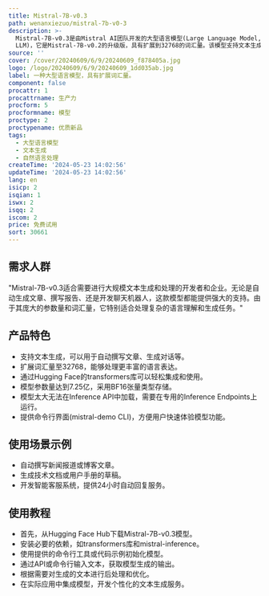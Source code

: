 ```yaml
---
title: Mistral-7B-v0.3
path: wenanxiezuo/mistral-7b-v0-3
description: >-
  Mistral-7B-v0.3是由Mistral AI团队开发的大型语言模型(Large Language Model,
  LLM)，它是Mistral-7B-v0.2的升级版，具有扩展到32768的词汇量。该模型支持文本生成，适合于需要文本生成能力的应用场景。目前，该模型没有内容审核机制，团队正在寻求社区合作，以实现更精细的内容审核，满足需要内容审核的部署环境。
source: ''
cover: /cover/20240609/6/9/20240609_f878405a.jpg
logo: /logo/20240609/6/9/20240609_1dd035ab.jpg
label: 一种大型语言模型，具有扩展词汇量。
component: false
procattr: 1
procattrname: 生产力
procform: 5
procformname: 模型
proctype: 2
proctypename: 优质新品
tags:
  - 大型语言模型
  - 文本生成
  - 自然语言处理
createTime: '2024-05-23 14:02:56'
updateTime: '2024-05-23 14:02:56'
lang: en
isicp: 2
isqian: 1
iswx: 2
isqq: 2
iscom: 2
price: 免费试用
sort: 30661
---
```




## 需求人群
"Mistral-7B-v0.3适合需要进行大规模文本生成和处理的开发者和企业。无论是自动生成文章、撰写报告、还是开发聊天机器人，这款模型都能提供强大的支持。由于其庞大的参数量和词汇量，它特别适合处理复杂的语言理解和生成任务。"

## 产品特色
* 支持文本生成，可以用于自动撰写文章、生成对话等。
* 扩展词汇量至32768，能够处理更丰富的语言表达。
* 通过Hugging Face的transformers库可以轻松集成和使用。
* 模型参数量达到7.25亿，采用BF16张量类型存储。
* 模型太大无法在Inference API中加载，需要在专用的Inference Endpoints上运行。
* 提供命令行界面(mistral-demo CLI)，方便用户快速体验模型功能。

## 使用场景示例
* 自动撰写新闻报道或博客文章。
* 生成技术文档或用户手册的草稿。
* 开发智能客服系统，提供24小时自动回复服务。

## 使用教程
* 首先，从Hugging Face Hub下载Mistral-7B-v0.3模型。
* 安装必要的依赖，如transformers库和mistral-inference。
* 使用提供的命令行工具或代码示例初始化模型。
* 通过API或命令行输入文本，获取模型生成的输出。
* 根据需要对生成的文本进行后处理和优化。
* 在实际应用中集成模型，开发个性化的文本生成服务。

  
